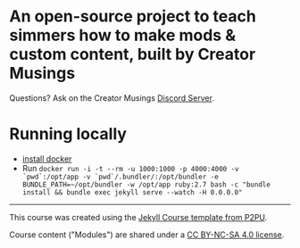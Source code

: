 # An open-source project to teach simmers how to make mods & custom content, built by Creator Musings

Questions? Ask on the Creator Musings [Discord Server](https://discord.gg/qxz5Kn5).

# Running locally
- [install docker](https://docs.docker.com/engine/install/) 
- Run ```docker run -i -t --rm -u 1000:1000 -p 4000:4000 -v `pwd`:/opt/app -v `pwd`/.bundler/:/opt/bundler -e BUNDLE_PATH=~/opt/bundler -w /opt/app ruby:2.7 bash -c "bundle install && bundle exec jekyll serve --watch -H 0.0.0.0"```

---
This course was created using the [Jekyll Course template from P2PU](http://github.com/p2pu/jekyll-course-template).

Course content ("Modules") are shared under a [CC BY-NC-SA 4.0 license](https://creativecommons.org/licenses/by-nc-sa/4.0/).
